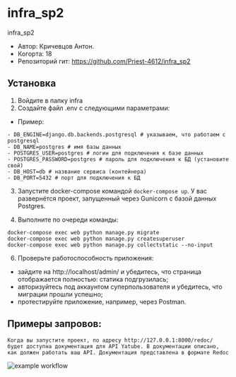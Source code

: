 # infra_sp2
infra_sp2
- Автор: Кричевцов Антон.
- Когорта: 18
- Репозиторий гит: https://github.com/Priest-4612/infra_sp2

## Установка
1. Войдите в папку infra
2. Создайте файл .env c следующими параметрами:

- Пример:
```
- DB_ENGINE=django.db.backends.postgresql # указываем, что работаем с postgresql
- DB_NAME=postgres # имя базы данных
- POSTGRES_USER=postgres # логин для подключения к базе данных
- POSTGRES_PASSWORD=postgres # пароль для подключения к БД (установите свой)
- DB_HOST=db # название сервиса (контейнера)
- DB_PORT=5432 # порт для подключения к БД
```
3. Запустите docker-compose командой ```docker-compose up```. У вас развернётся проект, запущенный через Gunicorn с базой данных Postgres.

5. Выполните по очереди команды:
```
docker-compose exec web python manage.py migrate
docker-compose exec web python manage.py createsuperuser
docker-compose exec web python manage.py collectstatic --no-input
```
6. Проверьте работоспособность приложения:
- зайдите на http://localhost/admin/ и убедитесь, что страница отображается полностью: статика подгрузилась;
- авторизуйтесь под аккаунтом суперпользователя и убедитесь, что миграции прошли успешно;
- протестируйте приложение, например, через Postman.

## Примеры запровов:
```
Когда вы запустите проект, по адресу http://127.0.0.1:8000/redoc/ будет доступна документация для API Yatube. В документации описано, как должен работать ваш API. Документация представлена в формате Redoc
```
![example workflow](https://github.com/Priest-4612/yamdb_final/actions/workflows/yamdb_workflow.yml/badge.svg)